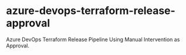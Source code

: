# azure-devops-terraform-release-approval
Azure DevOps Terraform Release Pipeline Using Manual Intervention as Approval.
